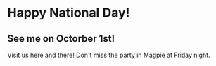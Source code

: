 # Happy National Day!
## See me on Octorber 1st!
Visit us here and there! Don't miss the party in Magpie at Friday night.
